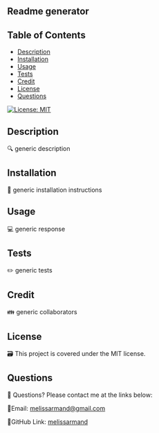 ## Readme generator

  ## Table of Contents
  - [Description](#description) <br>
  - [Installation](#installation) <br>
  - [Usage](#usage) <br>
  - [Tests](#tests) <br>
  - [Credit](#credit) <br>
  - [License](#license) <br>
  - [Questions](#questions)

  [![License: MIT](https://img.shields.io/badge/License-MIT-yellow.svg)](https://opensource.org/licenses/MIT)

  ##   Description
  🔍 generic description

  ## Installation
  💾 generic installation instructions

  ## Usage
  💻  generic response

  ## Tests
  ✏️  generic tests

  ## Credit
  👪 generic collaborators

  ## License
  🗃️ This project is covered under the MIT license.

  ## Questions
  🙋 Questions? Please contact me at the links below:

  📧Email: [melissarmand@gmail.com](mailto:melissarmand@gmail.com)
  
  
  🔗GitHub Link: [melissarmand](https://github.com/melissarmand) 

